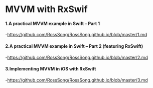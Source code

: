 # MVVM with RxSwif

#### 1.A practical MVVM example in Swift – Part 1
-https://github.com/RossSong/RossSong.github.io/blob/master/1.md

#### 2.A practical MVVM example in Swift – Part 2 (featuring RxSwift)
-https://github.com/RossSong/RossSong.github.io/blob/master/2.md

#### 3.Implementing MVVM in iOS with RxSwift
-https://github.com/RossSong/RossSong.github.io/blob/master/3.md
